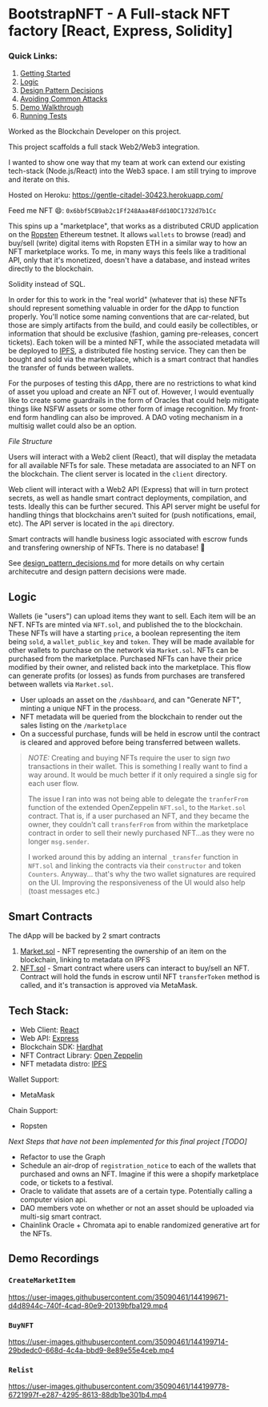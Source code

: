 # BootstrapNFT - A Full-stack NFT factory [React, Express, Solidity]

### Quick Links:

1. [Getting Started](https://github.com/gambinish/blockchain-developer-bootcamp-final-project/blob/main/DOCS.md)
2. [Logic](https://github.com/gambinish/blockchain-developer-bootcamp-final-project/blob/main/README.md#logic)
3. [Design Pattern Decisions](https://github.com/gambinish/blockchain-developer-bootcamp-final-project/blob/main/design_pattern_decisions.md)
4. [Avoiding Common Attacks](https://github.com/gambinish/blockchain-developer-bootcamp-final-project/blob/main/avoiding_common_attacks.md)
5. [Demo Walkthrough](https://github.com/gambinish/blockchain-developer-bootcamp-final-project#demo-recordings)
6. [Running Tests](https://github.com/gambinish/blockchain-developer-bootcamp-final-project/blob/main/DOCS.md#running-tests)

Worked as the Blockchain Developer on this project.

This project scaffolds a full stack Web2/Web3 integration.

I wanted to show one way that my team at work can extend our existing tech-stack (Node.js/React) into the Web3 space. I am still trying to improve and iterate on this.

Hosted on Heroku: https://gentle-citadel-30423.herokuapp.com/

Feed me NFT 😄: `0x6bbf5CB9ab2c1Ff248Aaa48Fdd10DC1732d7b1Cc`

This spins up a "marketplace", that works as a distributed CRUD application on the [Ropsten](https://ropsten.etherscan.io/) Ethereum testnet. It allows `wallets` to browse (read) and buy/sell (write) digital items with Ropsten ETH in a similar way to how an NFT marketplace works. To me, in many ways this feels like a traditional API, only that it's monetized, doesn't have a database, and instead writes directly to the blockchain.

Solidity instead of SQL.

In order for this to work in the "real world" (whatever that is) these NFTs should represent something valuable in order for the dApp to function properly. You'll notice some naming conventions that are car-related, but those are simply artifacts from the build, and could easily be collectibles, or information that should be exclusive (fashion, gaming pre-releases, concert tickets). Each token will be a minted NFT, while the associated metadata will be deployed to [IPFS](https://ipfs.io/), a distributed file hosting service. They can then be bought and sold via the marketplace, which is a smart contract that handles the transfer of funds between wallets.

For the purposes of testing this dApp, there are no restrictions to what kind of asset you upload and create an NFT out of. However, I would eventually like to create some guardrails in the form of Oracles that could help mitigate things like NSFW assets or some other form of image recognition. My front-end form handling can also be improved. A DAO voting mechanism in a multisig wallet could also be an option.

_File Structure_

Users will interact with a Web2 client (React), that will display the metadata for all available NFTs for sale. These metadata are associated to an NFT on the blockchain. The client server is located in the `client` directory.

Web client will interact with a Web2 API (Express) that will in turn protect secrets, as well as handle smart contract deployments, compilation, and tests. Ideally this can be further secured. This API server might be useful for handling things that blockchains aren't suited for (push notifications, email, etc). The API server is located in the `api` directory.

Smart contracts will handle business logic associated with escrow funds and transfering ownership of NFTs. There is no database! 🎉

See [design_pattern_decisions.md](https://github.com/gambinish/blockchain-developer-bootcamp-final-project/blob/main/design_pattern_decisions.md#design-pattern-decisions) for more details on why certain architecutre and design pattern decisions were made.

## Logic

Wallets (ie "users") can upload items they want to sell. Each item will be an NFT. NFTs are minted via `NFT.sol`, and published the to the blockchain. These NFTs will have a starting `price`, a boolean representing the item being `sold`, a `wallet_public_key` and `token`. They will be made available for other wallets to purchase on the network via `Market.sol`. NFTs can be purchased from the marketplace. Purchased NFTs can have their price modified by their owner, and relisted back into the marketplace. This flow can generate profits (or losses) as funds from purchases are transfered between wallets via `Market.sol`.

- User uploads an asset on the `/dashboard`, and can "Generate NFT", minting a unique NFT in the process.
- NFT metadata will be queried from the blockchain to render out the sales listing on the `/marketplace`
- On a successful purchase, funds will be held in escrow until the contract is cleared and approved before being transferred between wallets.

> *NOTE:* Creating and buying NFTs require the user to sign *two* transactions in their wallet. This is something I really want to find a way around. It would be much better if it only required a single sig for each user flow.
>
> The issue I ran into was not being able to delegate the `tranferFrom` function of the extended OpenZeppelin `NFT.sol`, to the `Market.sol` contract. That is, if a user purchased an NFT, and they became the owner, they couldn't call `transferFrom` from within the marketplace contract in order to sell their newly purchased NFT...as they were no longer `msg.sender`.
>
> I worked around this by adding an internal `_transfer` function in `NFT.sol` and linking the contracts via their `constructor` and token `Counters`. Anyway... that's why the two wallet signatures are required on the UI. Improving the responsiveness of the UI would also help (toast messages etc.)

## Smart Contracts

The dApp will be backed by 2 smart contracts

1. [Market.sol](https://github.com/gambinish/blockchain-developer-bootcamp-final-project/blob/main/api/contracts/Market.sol) - NFT representing the ownership of an item on the blockchain, linking to metadata on IPFS
2. [NFT.sol](https://github.com/gambinish/blockchain-developer-bootcamp-final-project/blob/main/api/contracts/NFT.sol) - Smart contract where users can interact to buy/sell an NFT. Contract will hold the funds in escrow until NFT `transferToken` method is called, and it's transaction is approved via MetaMask.

## Tech Stack:

- Web Client: [React](https://reactjs.org/)
- Web API: [Express](https://expressjs.com/)
- Blockchain SDK: [Hardhat](https://hardhat.org/)
- NFT Contract Library: [Open Zeppelin](https://openzeppelin.com/)
- NFT metadata distro: [IPFS](https://ipfs.io/)

Wallet Support:

- MetaMask

Chain Support:

- Ropsten

_Next Steps that have not been implemented for this final project [TODO]_

- Refactor to use the Graph
- Schedule an air-drop of `registration_notice` to each of the wallets that purchased and owns an NFT. Imagine if this were a shopify marketplace code, or tickets to a festival.
- Oracle to validate that assets are of a certain type. Potentially calling a computer vision api.
- DAO members vote on whether or not an asset should be uploaded via multi-sig smart contract.
- Chainlink Oracle + Chromata api to enable randomized generative art for the NFTs.

## Demo Recordings

### `CreateMarketItem`

https://user-images.githubusercontent.com/35090461/144199671-d4d8944c-740f-4cad-80e9-20139bfba129.mp4

### `BuyNFT`

https://user-images.githubusercontent.com/35090461/144199714-29bdedc0-668d-4c4a-bbd9-8e89e55e4ceb.mp4

### `Relist`

https://user-images.githubusercontent.com/35090461/144199778-6721997f-e287-4295-8613-88db1be301b4.mp4





